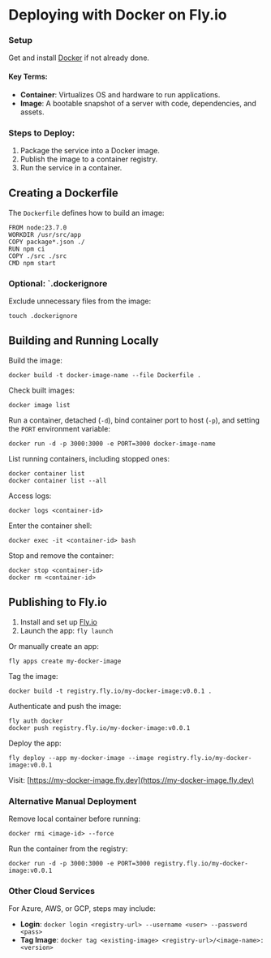 # Deploying with Docker on Fly.io

### Setup

Get and install [Docker](https://www.docker.com) if not already done.

#### Key Terms:

* **Container**: Virtualizes OS and hardware to run applications.
* **Image**: A bootable snapshot of a server with code, dependencies, and assets.

### Steps to Deploy:

1. Package the service into a Docker image.
2. Publish the image to a container registry.
3. Run the service in a container.

## Creating a Dockerfile

The `Dockerfile` defines how to build an image:

```
FROM node:23.7.0
WORKDIR /usr/src/app
COPY package*.json ./
RUN npm ci
COPY ./src ./src
CMD npm start
```

### Optional: `.dockerignore

Exclude unnecessary files from the image:

```
touch .dockerignore
```

## Building and Running Locally

Build the image:

```
docker build -t docker-image-name --file Dockerfile .
```

Check built images:

```
docker image list
```

Run a container, detached (`-d`), bind container port to host (`-p`), and setting the `PORT` environment variable:

```
docker run -d -p 3000:3000 -e PORT=3000 docker-image-name
```

List running containers, including stopped ones:

```
docker container list
docker container list --all
```

Access logs:

```
docker logs <container-id>
```

Enter the container shell:

```
docker exec -it <container-id> bash
```

Stop and remove the container:

```
docker stop <container-id>
docker rm <container-id>
```

## Publishing to Fly.io

1. Install and set up [Fly.io](https://fly.io)
2. Launch the app: `fly launch`

Or manually create an app:

```
fly apps create my-docker-image
```

Tag the image:

```
docker build -t registry.fly.io/my-docker-image:v0.0.1 .
```

Authenticate and push the image:

```
fly auth docker
docker push registry.fly.io/my-docker-image:v0.0.1
```

Deploy the app:

```
fly deploy --app my-docker-image --image registry.fly.io/my-docker-image:v0.0.1
```

Visit: [https://my-docker-image.fly.dev](https://my-docker-image.fly.dev)

### Alternative Manual Deployment

Remove local container before running:

```
docker rmi <image-id> --force
```

Run the container from the registry:

```
docker run -d -p 3000:3000 -e PORT=3000 registry.fly.io/my-docker-image:v0.0.1
```

### Other Cloud Services

For Azure, AWS, or GCP, steps may include:

* **Login**: `docker login <registry-url> --username <user> --password <pass>`
* **Tag Image**: `docker tag <existing-image> <registry-url>/<image-name>:<version>`
